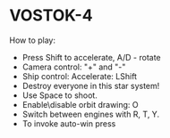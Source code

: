 # VOSTOK-4
How to play:
- Press Shift to accelerate, A/D - rotate
- Camera control: "+" and "-"
- Ship control: Accelerate: LShift
- Destroy everyone in this star system!
- Use Space to shoot.
- Enable\disable orbit drawing: O
- Switch between engines with R, T, Y.
- To invoke auto-win press 
